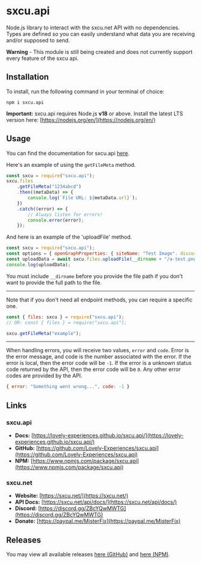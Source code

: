 # sxcu.api

Node.js library to interact with the sxcu.net API with no dependencies. Types are defined so you can easily understand what data you are receiving and/or supposed to send.

**Warning** - This module is still being created and does not currently support every feature of the sxcu api.

## Installation

To install, run the following command in your terminal of choice:

```console
npm i sxcu.api
```

**Important:** sxcu.api requires Node.js **v18** or above. Install the latest LTS version here: [https://nodejs.org/en/](https://nodejs.org/en/)

## Usage

You can find the documentation for sxcu.api [here](https://lovely-experiences.github.io/sxcu.api/).

Here's an example of using the `getFileMeta` method.

```js
const sxcu = require("sxcu.api");
sxcu.files
    .getFileMeta("1234abcd")
    .then((metaData) => {
        console.log(`File URL: ${metaData.url}`);
    })
    .catch((error) => {
        // Always listen for errors!
        console.error(error);
    });
```

And here is an example of the 'uploadFile' method.

```js
const sxcu = require("sxcu.api");
const options = { openGraphProperties: { siteName: "Test Image". discordHideUrl: false } };
const uploadData = await sxcu.files.uploadFile(__dirname + "/a-test.png", options).catch(function (e) { console.log(e); });
console.log(uploadData);
```

You must include `__dirname` before you provide the file path if you don't want to provide the full path to the file.

---

Note that if you don't need all endpoint methods, you can require a specific one.

```js
const { files: sxcu } = require("sxcu.api");
// OR: const { files } = require("sxcu.api");

sxcu.getFileMeta("example");
```

---

When handling errors, you will receive two values, `error` and `code`. Error is the error message, and code is the number associated with the error. If the error is local, then the error code will be `-1`. If the error is a unknown status code returned by the API, then the error code will be `0`. Any other error codes are provided by the API.

```js
{ error: "Something went wrong...", code: -1 }
```

## Links

### sxcu.api

-   **Docs:** [https://lovely-experiences.github.io/sxcu.api/](https://lovely-experiences.github.io/sxcu.api/)
-   **GitHub:** [https://github.com/Lovely-Experiences/sxcu.api](https://github.com/Lovely-Experiences/sxcu.api)
-   **NPM:** [https://www.npmjs.com/package/sxcu.api](https://www.npmjs.com/package/sxcu.api)

### sxcu.net

-   **Website:** [https://sxcu.net/](https://sxcu.net/)
-   **API Docs:** [https://sxcu.net/api/docs/](https://sxcu.net/api/docs/)
-   **Discord:** [https://discord.gg/ZBcYQwMWTG](https://discord.gg/ZBcYQwMWTG)
-   **Donate:** [https://paypal.me/MisterFix](https://paypal.me/MisterFix)

## Releases

You may view all available releases [here (GitHub)](https://github.com/Lovely-Experiences/sxcu.api/releases) and [here (NPM)](https://www.npmjs.com/package/sxcu.api?activeTab=versions).
